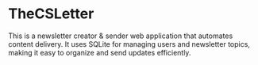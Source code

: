 # TheCSLetter
This is a newsletter creator &amp; sender web application that automates content delivery. It uses SQLite for managing users and newsletter topics, making it easy to organize and send updates efficiently.
